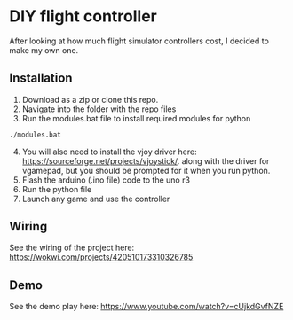 # DIY flight controller
After looking at how much flight simulator controllers cost, I decided to make my own one.

## Installation
1. Download as a zip or clone this repo.
2. Navigate into the folder with the repo files
3. Run the modules.bat file to install required modules for python
```bash
./modules.bat
```
4. You will also need to install the vjoy driver here: https://sourceforge.net/projects/vjoystick/. along with the driver for vgamepad, but you should be prompted for it when you run python.
5. Flash the arduino (.ino file) code to the uno r3
6. Run the python file
7. Launch any game and use the controller

## Wiring
See the wiring of the project here: https://wokwi.com/projects/420510173310326785

## Demo
See the demo play here: https://www.youtube.com/watch?v=cUjkdGvfNZE